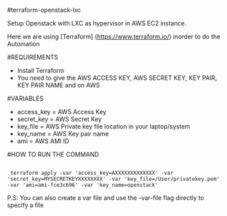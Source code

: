 #terraform-openstack-lxc

Setup Openstack with LXC as hypervisor in AWS EC2 instance.

Here we are using [Terraform] (https://www.terraform.io/) inorder to do the Automation

#REQUIREMENTS
* Install Terraform
* You need to give the AWS ACCESS KEY, AWS SECRET KEY, KEY PAIR, KEY PAIR NAME and on AWS

#VARIABLES
* access_key = AWS Access Key
* secret_key = AWS Secret Key
* key_file   = AWS Private key file location in your laptop/system
* key_name   = AWS Key pair name
* ami        = AWS AMI ID

#HOW TO RUN THE COMMAND

```terraform apply -var 'access_key=<put your aws access key>' -var 'secret_key=<put your aws secret key>' -var 'key_file=<private key location>' -var 'ami=<ami of the instance>' -var 'key_name='
```

```
 terraform apply -var 'access_key=AXXXXXXXXXXXXX' -var 'secret_key=MYSECRETKEYXXXXXXXX' -var 'key_file=/User/privatekey.pem' -var 'ami=ami-fce3c696' -var 'key_name=openstack'

```

P.S: You can also create a var file and use the -var-file flag directly to specify a file
